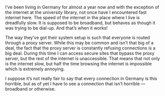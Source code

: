 I’ve been living in Germany for almost a year now and with the exception of the internet at the university library, not once have I encountered fast internet here. The speed of the internet in the place where I live is dreadfully slow. It is supposed to be broadband, but behaves as though it was trying to be dial-up. And that’s when it works!

The way they’ve got their system setup is such that everyone is routed through a proxy server. While this may be common and isn’t that big of a deal, the fact that the proxy server is constantly refusing connections is a big deal. During this time I can access secure sites that bypass the proxy server, but the rest of the internet is unaccessible. That means that not only is the internet slow, but half the time browsing the internet is impossible which is extremely annoying.

I suppose it’s not really fair to say that every connection in Germany is this horrible, but as of yet I have to see a connection that isn’t horrible — broadband or otherwise.
